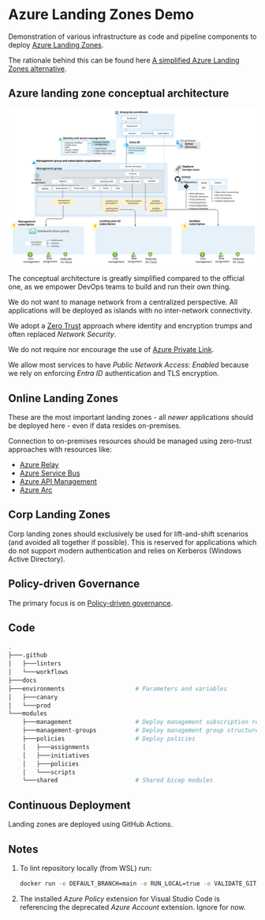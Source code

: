 # Azure Landing Zones Demo

Demonstration of various infrastructure as code and pipeline components to deploy [Azure Landing Zones](https://learn.microsoft.com/en-us/azure/cloud-adoption-framework/ready/landing-zone/).

The rationale behind this can be found here [A simplified Azure Landing Zones alternative](https://ondfisk.dk/a-simplified-azure-landing-zones-alternative/).

## Azure landing zone conceptual architecture

![Azure landing zone conceptual architecture](docs/azure-landing-zones.svg)

The conceptual architecture is greatly simplified compared to the official one, as we empower DevOps teams to build and run their own thing.

We do not want to manage network from a centralized perspective. All applications will be deployed as islands with no inter-network connectivity.

We adopt a [Zero Trust](https://learn.microsoft.com/en-us/security/zero-trust/zero-trust-overview) approach where identity and encryption trumps and often replaced _Network Security_.

We do not require nor encourage the use of [Azure Private Link](https://azure.microsoft.com/en-gb/products/private-link/).

We allow most services to have _Public Network Access_: _Enabled_ because we rely on enforcing _Entra ID_ authentication and TLS encryption.

## Online Landing Zones

These are the most important landing zones - all _newer_ applications should be deployed here - even if data resides on-premises.

Connection to on-premises resources should be managed using zero-trust approaches with resources like:

- [Azure Relay](https://learn.microsoft.com/en-us/azure/azure-relay/)
- [Azure Service Bus](https://learn.microsoft.com/en-us/azure/service-bus-messaging/)
- [Azure API Management](https://learn.microsoft.com/en-us/azure/api-management/)
- [Azure Arc](https://azure.microsoft.com/en-us/products/azure-arc/)

## Corp Landing Zones

Corp landing zones should exclusively be used for lift-and-shift scenarios (and avoided all together if possible). This is reserved for applications which do not support modern authentication and relies on Kerberos (Windows Active Directory).

## Policy-driven Governance

The primary focus is on [Policy-driven governance](https://learn.microsoft.com/en-us/azure/cloud-adoption-framework/ready/landing-zone/design-principles#policy-driven-governance).

## Code

```bash
.
├───.github
│   ├───linters
│   └───workflows
├───docs
├───environments                    # Parameters and variables
│   ├───canary
│   └───prod
└───modules
    ├───management                  # Deploy management subscription resources
    ├───management-groups           # Deploy management group structure
    ├───policies                    # Deploy policies
    │   ├───assignments
    │   ├───initiatives
    │   ├───policies
    │   └───scripts
    └───shared                      # Shared bicep modules
```

## Continuous Deployment

Landing zones are deployed using GitHub Actions.

## Notes

1. To lint repository locally (from WSL) run:

   ```bash
   docker run -e DEFAULT_BRANCH=main -e RUN_LOCAL=true -e VALIDATE_GIT_COMMITLINT=false -e VALIDATE_JSCPD=false -e FIX_YAML_PRETTIER=true -e FIX_JSON=true -e FIX_JSON_PRETTIER=true -e FIX_JSONC=true -e FIX_JSONC_PRETTIER=true -eFIX_MARKDOWN=true -e FIX_MARKDOWN_PRETTIER=true -e FIX_POWERSHELL=true -eFIX_YAML_PRETTIER=true -v .:/tmp/lint --rm ghcr.io/super-linter/super-linter:latest
   ```

1. The installed _Azure Policy_ extension for Visual Studio Code is referencing the deprecated _Azure Account_ extension. Ignore for now.
